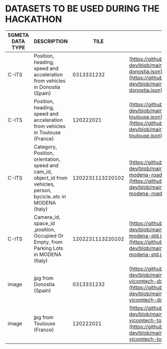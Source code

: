 # DATASETS TO BE USED DURING THE HACKATHON

|  5GMETA DATA TYPE       |DESCRIPTION                          |TILE                         |SAMPLE                         |
|----------------|-------------------------------|-----------------------------|-----------------------------|
| C-ITS | Position, heading, speed and acceleration from vehicles  in Donostia (Spain)    |0313331232            | [https://github.com/5gmetadmin/5gmeta-dev/blob/main/datasets/cits-vicomtech-donostia.json](https://github.com/5gmetadmin/5gmeta-dev/blob/main/datasets/cits-vicomtech-donostia.json) |
| C-ITS | Position, heading, speed and acceleration from vehicles  in Toulouse (France)    |120222021            | [https://github.com/5gmetadmin/5gmeta-dev/blob/main/datasets/cits-vicomtech-toulouse.json](https://github.com/5gmetadmin/5gmeta-dev/blob/main/datasets/cits-vicomtech-toulouse.json)|
| C-ITS | Category, Position, orientation, speed and cam_id, object_id from vehicles, person, bycicle..etc  in MODENA (Italy)    |1202231113220102           | [https://github.com/5gmetadmin/5gmeta-dev/blob/main/datasets/cits-unimore-modena-road-users.json](https://github.com/5gmetadmin/5gmeta-dev/blob/main/datasets/cits-unimore-modena-road-users.json)|
| C-ITS | Camera_id, space_id ,position, Occupied Or Empty, from Parking Lots in MODENA (Italy)    |1202231113220102           | [https://github.com/5gmetadmin/5gmeta-dev/blob/main/datasets/cits-unimore-modena-pld.json](https://github.com/5gmetadmin/5gmeta-dev/blob/main/datasets/cits-unimore-modena-pld.json)|
|image          |jpg from   Donostia (Spain)          |0313331232            |[https://github.com/5gmetadmin/5gmeta-dev/blob/main/datasets/image-sample-vicomtech-donostia.jpg](https://github.com/5gmetadmin/5gmeta-dev/blob/main/datasets/image-sample-vicomtech-donostia.jpg) |
|image          |jpg from   Toulouse (France)          |120222021            | [https://github.com/5gmetadmin/5gmeta-dev/blob/main/datasets/image-sample-vicomtech-toulouse.jpg](https://github.com/5gmetadmin/5gmeta-dev/blob/main/datasets/image-sample-vicomtech-toulouse.jpg)|

